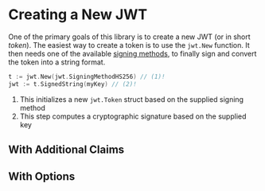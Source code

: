 # Creating a New JWT

One of the primary goals of this library is to create a new JWT (or in short
*token*). The easiest way to create a token is to use the `jwt.New` function. It
then needs one of the available [signing methods](./signing_methods.md), to
finally sign and convert the token into a string format.

```go
t := jwt.New(jwt.SigningMethodHS256) // (1)!
jwt := t.SignedString(myKey) // (2)!
```

1. This initializes a new `jwt.Token` struct based on the supplied signing method
2. This step computes a cryptographic signature based on the supplied key

## With Additional Claims

## With Options

